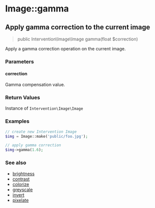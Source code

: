 # Image::gamma
## Apply gamma correction to the current image

> public Intervention\Image\Image gamma(float $correction)

Apply a gamma correction operation on the current image.

### Parameters

#### correction
Gamma compensation value.

### Return Values
Instance of `Intervention\Image\Image`

### Examples

```php
// create new Intervention Image
$img = Image::make('public/foo.jpg');

// apply gamma correction
$img->gamma(1.6);
```

### See also

- [brightness](/v2/api/brightness)
- [contrast](/v2/api/contrast)
- [colorize](/v2/api/colorize)
- [greyscale](/v2/api/greyscale)
- [invert](/v2/api/invert)
- [pixelate](/v2/api/pixelate)
